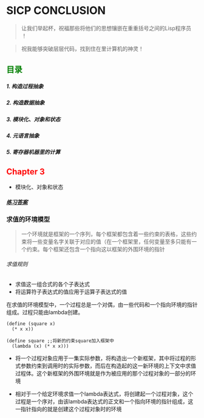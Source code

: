 # **SICP CONCLUSION**

> 让我们举起杯，祝福那些将他们的思想镶嵌在重重括号之间的Lisp程序员 ！

> 祝我能够突破层层代码，找到住在里计算机的神灵！

## **<font color = "green">目录</font>**
##### 1. 构造过程抽象
##### 2. 构造数据抽象
##### 3. 模块化、对象和状态
##### 4. 元语言抽象
##### 5. 寄存器机器里的计算

## **<font color = "red">Chapter 3</font>**
- 模块化、对象和状态

##### [练习答案](https://github.com/dejavudwh/SICP-Exercise)

### 求值的环境模型

> 一个环境就是框架的一个序列，每个框架都包含着一些约束的表格，这些约束将一些变量名字关联于对应的值（在一个框架里，任何变量至多只能有一个约束。每个框架还包含一个指向这以框架的外围环境的指针

###### 求值规则

- 求值这一组合式的各个子表达式
- 将运算符子表达式的值应用于运算子表达式的值

在求值的环境模型中，一个过程总是一个对偶，由一些代码和一个指向环境的指针组成。过程只能由lambda创建。

```
(define (square x)
  (* x x))

(define square ;;将新的约束square加入框架中
  (lambda (x) (* x x)))
```

- 将一个过程对象应用于一集实际参数，将构造出一个新框架，其中将过程的形式参数约束到调用时的实际参数，而后在构造起的这一新环境的上下文中求值过程体。这个新框架的外围环境就是作为被应用的那个过程对象的一部分的环境

- 相对于一个给定环境求值一个lambda表达式，将创建起一个过程对象，这个过程是一个序对，由该lambda表达式的正文和一个指向环境的指针组成，这一指针指向的就是创建这个过程对象时的环境
